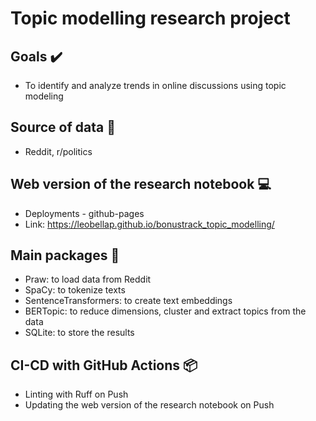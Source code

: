 # Topic modelling research project

## Goals :heavy_check_mark:

- To identify and analyze trends in online discussions using topic modeling

## Source of data :microscope:

- Reddit, r/politics

## Web version of the research notebook :computer:

- Deployments - github-pages
- Link: <https://leobellap.github.io/bonustrack_topic_modelling/>

## Main packages :wrench:

- Praw: to load data from Reddit
- SpaCy: to tokenize texts
- SentenceTransformers: to create text embeddings
- BERTopic: to reduce dimensions, cluster and extract topics from the data
- SQLite: to store the results

## CI-CD with GitHub Actions :package:

- Linting with Ruff on Push
- Updating the web version of the research notebook on Push
